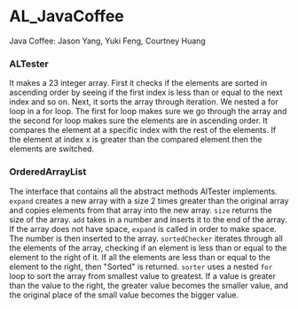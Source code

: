 # AL_JavaCoffee
Java Coffee: Jason Yang, Yuki Feng, Courtney Huang
### ALTester
It makes a 23 integer array. First it checks if the elements are sorted in ascending
order by seeing if the first index is less than or equal to the next index and so on.
Next, it sorts the array through iteration. We nested a for loop in a for loop. The
first for loop makes sure we go through the array and the second for loop makes sure the
elements are in ascending order. It compares the element at a specific index with the
rest of the elements. If the element at index x is greater than the compared element then the elements are switched.
### OrderedArrayList
The interface that contains all the abstract methods AlTester implements.
`expand` creates a new array with a size 2 times greater than the original array and copies elements from that array into the new array.
`size` returns the size of the array.
`add` takes in a number and inserts it to the end of the array. If the array does not have space, `expand` is called in order to make space. The number is then inserted to the array.
`sortedChecker` iterates through all the elements of the array, checking if an element is less than or equal to the element to the right of it. If all the elements are less than or equal to the element to the right, then "Sorted" is returned.
`sorter` uses a nested `for` loop to sort the array from smallest value to greatest. If a value is greater than the value to the right, the greater value becomes the smaller value, and the original place of the small value becomes the bigger value.
